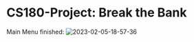 # CS180-Project: Break the Bank

Main Menu finished:
![2023-02-05-18-57-36](https://user-images.githubusercontent.com/56899845/216878241-36cb0a2e-ddd5-47f3-a35d-1e8651a4265c.gif)
